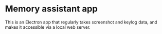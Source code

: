 # Memory assistant app

This is an Electron app that regularly takes screenshot and keylog data, and makes it accessible via a local web server.
